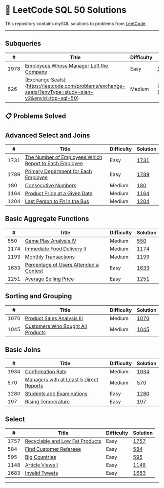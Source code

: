 # 🧠 LeetCode SQL 50 Solutions

This repository contains mySQL solutions to problems from [LeetCode](https://leetcode.com/studyplan/top-sql-50/).  

---
## Subqueries
| # | Title | Difficulty | Solution |
|---|-------|------------|----------|
| 1978 | [Employees Whose Manager Left the Company](https://leetcode.com/problems/employees-whose-manager-left-the-company/description/?envType=study-plan-v2&envId=top-sql-50) | Easy | [1978](https://github.com/youngbinl1/Leetcode/blob/main/Database/1978_Employees%20Whose%20Manager%20Left%20the%20Company.sql) |
| 626 | [Exchange Seats] (https://leetcode.com/problems/exchange-seats/?envType=study-plan-v2&envId=top-sql-50) | Medium | [626] (https://github.com/youngbinl1/Leetcode/blob/main/Database/626_Exchange%20Seats.sql)


## 📋 Problems Solved
## Advanced Select and Joins
| # | Title | Difficulty | Solution |
|---|-------|------------|----------|
| 1731 | [The Number of Employees Which Report to Each Employee](https://leetcode.com/problems/the-number-of-employees-which-report-to-each-employee/description/?envType=study-plan-v2&envId=top-sql-50) | Easy | [1731](https://github.com/youngbinl1/Leetcode/blob/main/Database/1731_The%20Number%20of%20Employees%20Which%20Report%20to%20Each%20Employee.sql) |
| 1789 | [Primary Department for Each Employee](https://leetcode.com/problems/primary-department-for-each-employee/?envType=study-plan-v2&envId=top-sql-50) | Easy | [1789](https://github.com/youngbinl1/Leetcode/blob/main/Database/1789_Primary%20Department%20for%20Each%20Employee.sql) |
| 180 | [Consecutive Numbers](https://leetcode.com/problems/consecutive-numbers/?envType=study-plan-v2&envId=top-sql-50) | Medium | [180](https://github.com/youngbinl1/Leetcode/blob/main/Database/180_Consecutive%20Numbers.sql) |
| 1164 | [Product Price at a Given Date](https://leetcode.com/problems/product-price-at-a-given-date/?envType=study-plan-v2&envId=top-sql-50) | Medium | [1164](https://github.com/youngbinl1/Leetcode/blob/main/Database/1164_Product%20Price%20at%20a%20Given%20Date.sql) |
| 1204 | [Last Person to Fit in the Bus](https://leetcode.com/problems/last-person-to-fit-in-the-bus/?envType=study-plan-v2&envId=top-sql-50) | Medium | [1204](https://github.com/youngbinl1/Leetcode/blob/main/Database/1204_Last%20Person%20to%20Fit%20in%20the%20Bus.sql) |


## Basic Aggregate Functions
| # | Title | Difficulty | Solution |
|---|-------|------------|----------|
| 550 | [Game Play Analysis IV](https://leetcode.com/problems/game-play-analysis-iv/description/?envType=study-plan-v2&envId=top-sql-50) | Medium | [550](https://github.com/youngbinl1/Leetcode/blob/main/Database/550_Game%20Play%20Analysis%20IV.sql) |
| 1174 | [Immediate Food Delivery II](https://leetcode.com/problems/immediate-food-delivery-ii/?envType=study-plan-v2&envId=top-sql-50) | Medium | [1174](https://github.com/youngbinl1/Leetcode/blob/main/Database/1174_Immediate%20Food%20Delivery%20II.sql) |
| 1193 | [Monthly Transactions](https://leetcode.com/problems/monthly-transactions-i/?envType=study-plan-v2&envId=top-sql-50) | Medium | [1193](https://github.com/youngbinl1/Leetcode/blob/main/Database/1193_Monthly%20Transactions%20I.sql) |
| 1633 | [Percentage of Users Attended a Contest](https://leetcode.com/problems/percentage-of-users-attended-a-contest/?envType=study-plan-v2&envId=top-sql-50) | Easy | [1633](https://github.com/youngbinl1/Leetcode/blob/main/Database/1633_Percentage%20of%20Users%20Attended%20a%20Contest.sql) |
| 1251 | [Average Selling Price](https://leetcode.com/problems/average-selling-price/?envType=study-plan-v2&envId=top-sql-50) | Easy | [1251](https://github.com/youngbinl1/Leetcode/blob/main/Database/1251_Average%20Selling%20Price.sql) |


## Sorting and Grouping
| # | Title | Difficulty | Solution |
|---|-------|------------|----------|
| 1070 | [Product Sales Analysis III](https://leetcode.com/problems/product-sales-analysis-iii/description/?envType=study-plan-v2&envId=top-sql-50) | Medium | [1070](https://github.com/youngbinl1/Leetcode/blob/main/Database/1070_Product%20Sales%20Analysis%20III.sql) |
| 1045 | [Customers Who Bought All Products](https://leetcode.com/problems/customers-who-bought-all-products/?envType=study-plan-v2&envId=top-sql-50) | Medium | [1045](https://github.com/youngbinl1/Leetcode/blob/main/Database/1045_Customers%20Who%20Bought%20All%20Products.sql) |


## Basic Joins
| # | Title | Difficulty | Solution |
|---|-------|------------|----------|
| 1934 | [Confirmation Rate](https://leetcode.com/problems/confirmation-rate/description/?envType=study-plan-v2&envId=top-sql-50) | Medium | [1934](https://github.com/youngbinl1/Leetcode/blob/main/Database/1934_Confirmation%20Rate.sql)|
| 570 | [Managers with at Least 5 Direct Reports](https://leetcode.com/problems/managers-with-at-least-5-direct-reports/description/?envType=study-plan-v2&envId=top-sql-50) | Medium | [570](https://github.com/youngbinl1/Leetcode/blob/main/Database/570_Managers%20with%20at%20Least%205%20Direct%20Reports.sql) |
| 1280 | [Students and Examinations](https://leetcode.com/problems/students-and-examinations/?envType=study-plan-v2&envId=top-sql-50) | Easy | [1280](https://github.com/youngbinl1/Leetcode/blob/main/Database/1280_Students%20and%20Examinations.sql) | 
| 197 | [Rising Temperature](https://leetcode.com/problems/rising-temperature/description/?envType=study-plan-v2&envId=top-sql-50) | Easy | [197](https://github.com/youngbinl1/Leetcode/blob/main/Database/197_Rising%20Temperature.sql) |


## Select

| # | Title | Difficulty | Solution |
|---|-------|------------|----------|
| 1757 | [Recyclable and Low Fat Products](https://leetcode.com/problems/recyclable-and-low-fat-products/description/?envType=study-plan-v2&envId=top-sql-50) | Easy | [1757](https://github.com/youngbinl1/Leetcode/blob/main/Database/1757_Recyclable%20and%20Low%20Fat%20Products.sql) |
| 584 | [Find Customer Refereee](https://leetcode.com/problems/find-customer-referee/description/?envType=study-plan-v2&envId=top-sql-50) | Easy | [584](https://github.com/youngbinl1/Leetcode/blob/main/Database/584_Find%20Customer%20Referee.sql) |
| 595 | [Big Countries](https://leetcode.com/problems/big-countries/description/?envType=study-plan-v2&envId=top-sql-50) | Easy | [595](https://github.com/youngbinl1/Leetcode/blob/main/Database/595_Big%20Countries.sql) |
| 1148 | [Article Views I](https://leetcode.com/problems/article-views-i/description/?envType=study-plan-v2&envId=top-sql-50) | Easy | [1148](https://leetcode.com/problems/article-views-i/description/?envType=study-plan-v2&envId=top-sql-50) |
| 1683 | [Invalid Tweets](https://leetcode.com/problems/invalid-tweets/description/?envType=study-plan-v2&envId=top-sql-50) | Easy | [1683](https://github.com/youngbinl1/Leetcode/blob/main/Database/595_Big%20Countries.sql)




---

